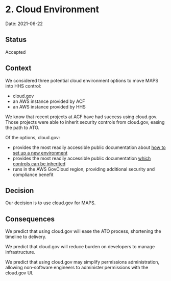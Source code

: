 # 2. Cloud Environment 

Date: 2021-06-22

## Status

Accepted

## Context

We considered three potential cloud environment options to move MAPS into HHS control: 

* cloud.gov
* an AWS instance provided by ACF
* an AWS instance provided by HHS

We know that recent projects at ACF have had success using cloud.gov. Those projects were able to inherit security controls from cloud.gov, easing the path to ATO. 

Of the options, cloud.gov:

* provides the most readily accessible public documentation about [how to set up a new environment](https://cloud.gov/docs/getting-started/accounts/)
* provides the most readily accessible public documentation [which controls can be inherited](https://cloud.gov/docs/overview/fedramp-tracker/)
* runs in the AWS GovCloud region, providing additional security and compliance benefit

## Decision

Our decision is to use cloud.gov for MAPS.

## Consequences

We predict that using cloud.gov will ease the ATO process, shortening the timeline to delivery.

We predict that cloud.gov will reduce burden on developers to manage infrastructure.

We predict that using cloud.gov may simplify permissions administration, allowing non-software engineers to administer permissions with the cloud.gov UI. 
